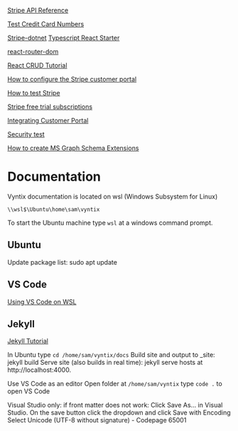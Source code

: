 ﻿[Stripe API Reference](https://stripe.com/docs/api)

[Test Credit Card Numbers](https://stripe.com/docs/testing)

[Stripe-dotnet](https://github.com/stripe/stripe-dotnet)
[Typescript React Starter](https://github.com/Microsoft/TypeScript-React-Starter#typescript-react-starter)

[react-router-dom](https://reactrouter.com/web/guides/quick-start)

[React CRUD Tutorial](https://www.taniarascia.com/crud-app-in-react-with-hooks/)

[How to configure the Stripe customer portal](https://stripe.com/docs/billing/subscriptions/integrating-customer-portal)

[How to test Stripe](https://stripe.com/docs/billing/testing)

[Stripe free trial subscriptions](https://stripe.com/docs/billing/subscriptions/trials)

[Integrating Customer Portal](https://stripe.com/docs/billing/subscriptions/integrating-customer-portal#redirect)

[Security test](https://www.immuniweb.com/free/)

[How to create MS Graph Schema Extensions](https://docs.microsoft.com/en-us/graph/api/schemaextension-post-schemaextensions?view=graph-rest-1.0&tabs=csharp)

# Documentation
Vyntix documentation is located on wsl (Windows Subsystem for Linux)
    
    \\wsl$\Ubuntu\home\sam\vyntix

To start the Ubuntu machine type `wsl` at a windows command prompt.


## Ubuntu
Update package list: sudo apt update

## VS Code
[Using VS Code on WSL](https://code.visualstudio.com/docs/remote/wsl)

## Jekyll
[Jekyll Tutorial](https://jekyllrb.com/docs/step-by-step/01-setup/)

In Ubuntu type `cd /home/sam/vyntix/docs`
Build site and output to _site: jekyll build
Serve site (also builds in real time):  jekyll serve  hosts at http://localhost:4000.

Use VS Code as an editor
Open folder at `/home/sam/vyntix`
type `code .` to open VS Code

Visual Studio only:
if front matter does not work: 
Click Save As... in Visual Studio.
On the save button click the dropdown and click Save with Encoding
Select Unicode (UTF-8 without signature) - Codepage 65001

